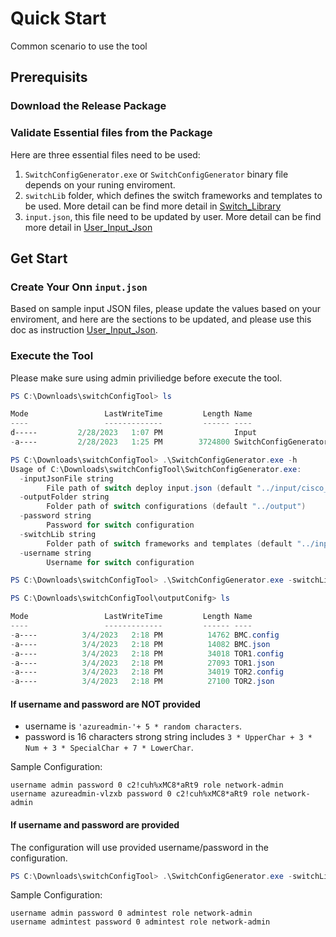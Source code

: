 # Quick Start

Common scenario to use the tool

## Prerequisits

### Download the Release Package

### Validate Essential files from the Package

Here are three essential files need to be used:

1. `SwitchConfigGenerator.exe` or `SwitchConfigGenerator` binary file depends on your runing enviroment.
2. `switchLib` folder, which defines the switch frameworks and templates to be used. More detail can be find more detail in [Switch_Library](./Switch_Library.md)
3. `input.json`, this file need to be updated by user. More detail can be find more detail in [User_Input_Json](./User_Input_Json.md)

## Get Start

### Create Your Onn `input.json`

Based on sample input JSON files, please update the values based on your enviroment, and here are the sections to be updated, and please use this doc as instruction [User_Input_Json](./User_Input_Json.md).

### Execute the Tool

Please make sure using admin priviliedge before execute the tool.

```powershell
PS C:\Downloads\switchConfigTool> ls

Mode                 LastWriteTime         Length Name
----                 -------------         ------ ----
d-----         2/28/2023   1:07 PM                Input
-a----         2/28/2023   1:25 PM        3724800 SwitchConfigGenerator.exe

PS C:\Downloads\switchConfigTool> .\SwitchConfigGenerator.exe -h
Usage of C:\Downloads\switchConfigTool\SwitchConfigGenerator.exe:
  -inputJsonFile string
        File path of switch deploy input.json (default "../input/cisco_sample_input1.json")
  -outputFolder string
        Folder path of switch configurations (default "../output")
  -password string
        Password for switch configuration
  -switchLib string
        Folder path of switch frameworks and templates (default "../input/switchLib")
  -username string
        Username for switch configuration

PS C:\Downloads\switchConfigTool> .\SwitchConfigGenerator.exe -switchLib .\Input\switchLibrary\ -inputJsonFile .\Input\testInput\cisco_bmc_bgp_input.json -outputFolder outputConifg

PS C:\Downloads\switchConfigTool\outputConifg> ls

Mode                 LastWriteTime         Length Name
----                 -------------         ------ ----
-a----          3/4/2023   2:18 PM          14762 BMC.config
-a----          3/4/2023   2:18 PM          14082 BMC.json
-a----          3/4/2023   2:18 PM          34018 TOR1.config
-a----          3/4/2023   2:18 PM          27093 TOR1.json
-a----          3/4/2023   2:18 PM          34019 TOR2.config
-a----          3/4/2023   2:18 PM          27100 TOR2.json
```

#### If username and password are NOT provided

- username is `'azureadmin-'+ 5 * random characters`.
- password is 16 characters strong string includes `3 * UpperChar + 3 * Num + 3 * SpecialChar + 7 * LowerChar`.

Sample Configuration:

```text
username admin password 0 c2!cuh%xMC8*aRt9 role network-admin
username azureadmin-vlzxb password 0 c2!cuh%xMC8*aRt9 role network-admin
```

#### If username and password are provided

The configuration will use provided username/password in the configuration.

```powershell
PS C:\Downloads\switchConfigTool> .\SwitchConfigGenerator.exe -switchLib .\Input\switchLibrary\ -inputJsonFile .\Input\testInput\cisco_bmc_bgp_input.json -outputFolder outputConifg -username admintest -password admintest
```

Sample Configuration:

```text
username admin password 0 admintest role network-admin
username admintest password 0 admintest role network-admin
```
